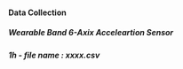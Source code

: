 #### Data Collection  
##### Wearable Band 6-Axix Acceleartion Sensor
##### 1h - file name : xxxx.csv
